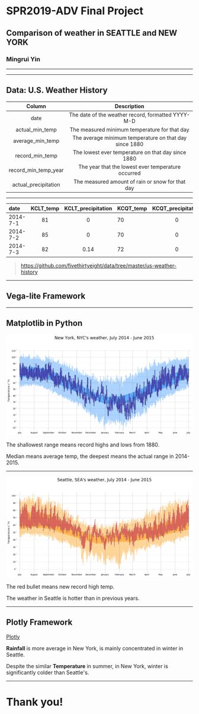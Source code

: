 # SPR2019-ADV Final Project

## Comparison of weather in SEATTLE and NEW YORK

### Mingrui Yin

---

<!-- .slide: data-background-image="map.png" -->

---

## Data: U.S. Weather History

|       Column       |                    Description                       |
|:------------------:|:----------------------------------------------------:|
|date                |The date of the weather record, formatted YYYY-M-D    |
|actual_min_temp     |The measured minimum temperature for that day         |
|average_min_temp    |The average minimum temperature on that day since 1880|
|record_min_temp     |The lowest ever temperature on that day since 1880    |
|record_min_temp_year|The year that the lowest ever temperature occurred    |
|actual_precipitation|The measured amount of rain or snow for that day      |

---------------

|   date   |  KCLT_temp | KCLT_precipitation |  KCQT_temp | KCQT_precipitation |
|:---------|:----------:|:------------------:|:-----------|:------------------:|
| 2014-7-1 |     81     |          0         |      70    |          0         |
| 2014-7-2 |     85     |          0         |      70    |          0         |
| 2014-7-3 |     82     |        0.14        |      72    |          0         |


> https://github.com/fivethirtyeight/data/tree/master/us-weather-history

---

## Vega-lite Framework

<div id="vis"></div>

---

## Matplotlib in Python

![newyork.png](newyork-weather.png)

<p class="fragment">The shallowest range means record highs and lows from 1880.</p>

<p class="fragment">Median means average temp, the deepest means the actual range in 2014-2015.</p>


---

![seattle.png](seattle-weather.png)

<p class="fragment">The red bullet means new record high temp.</p>

<p class="fragment">The weather in Seattle is hotter than in previous years.</p>

---

## Plotly Framework

[Plotly](Plotly.html)

**Rainfall** is more average in New York, is mainly concentrated in winter in Seattle.

Despite the similar **Temperature** in summer, in New York, winter is significantly colder than Seattle's.

---

# Thank you!

